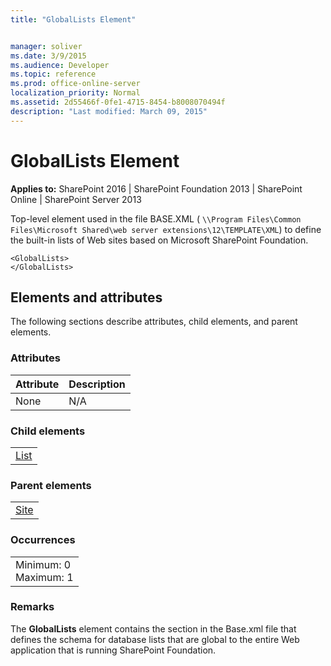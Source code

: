 ```yaml
---
title: "GlobalLists Element"


manager: soliver
ms.date: 3/9/2015
ms.audience: Developer
ms.topic: reference
ms.prod: office-online-server
localization_priority: Normal
ms.assetid: 2d55466f-0fe1-4715-8454-b8008070494f
description: "Last modified: March 09, 2015"
---
```


# GlobalLists Element

 
  
 **Applies to:** SharePoint 2016 | SharePoint Foundation 2013 | SharePoint Online | SharePoint Server 2013
  
Top-level element used in the file BASE.XML ( `\\Program Files\Common Files\Microsoft Shared\web server extensions\12\TEMPLATE\XML`) to define the built-in lists of Web sites based on Microsoft SharePoint Foundation.
  
```
<GlobalLists>
</GlobalLists>
```

## Elements and attributes

The following sections describe attributes, child elements, and parent elements.

### Attributes

|**Attribute**|**Description**|
|:-----|:-----|
|None  <br/> |N/A  <br/> |
   
### Child elements

||
|:-----|
|[List](../../collaborative-application-markup-language-caml-schemas/list-schema/list-element-list.md)|
   
### Parent elements

||
|:-----|
|[Site](site-element.md)|
   
### Occurrences

||
|:-----|
|Minimum: 0  <br/> Maximum: 1  <br/> |
   
### Remarks

The **GlobalLists** element contains the section in the Base.xml file that defines the schema for database lists that are global to the entire Web application that is running SharePoint Foundation. 
  

